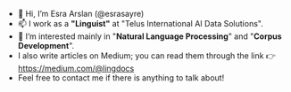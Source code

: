 - 👋 Hi, I’m Esra Arslan (@esrasayre)
- 📫 I work as a **"Linguist"** at "Telus International AI Data Solutions". 
- 👀 I’m interested mainly in "**Natural Language Processing**" and "**Corpus Development**". 
- I also write articles on Medium; you can read them through the link 👉 https://medium.com/@lingdocs
- Feel free to contact me if there is anything to talk about! 


<!---
esrasayre/esrasayre is a ✨ special ✨ repository because its `README.md` (this file) appears on your GitHub profile.
You can click the Preview link to take a look at your changes.
--->
